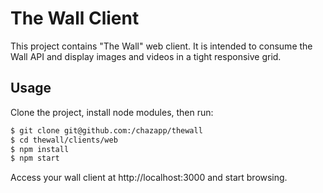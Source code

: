 # The Wall Client
This project contains "The Wall" web client.
It is intended to consume the Wall API and display images and videos in a 
tight responsive grid.

## Usage
Clone the project, install node modules, then run: 

```bash
$ git clone git@github.com:/chazapp/thewall
$ cd thewall/clients/web
$ npm install
$ npm start
```

Access your wall client at http://localhost:3000 and start browsing.

